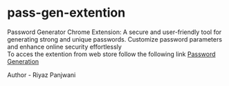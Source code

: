 # pass-gen-extention
Password Generator Chrome Extension: A secure and user-friendly tool for generating strong and unique passwords. Customize password parameters and enhance online security effortlessly<br>
To acces the extention from web store follow the following link <a href="https://chromewebstore.google.com/detail/password-generator/kmecdokmgpkbfgcdhmogfodjaccjjbbc?hl=en&authuser=0">Password Generation</a>

Author - Riyaz Panjwani
